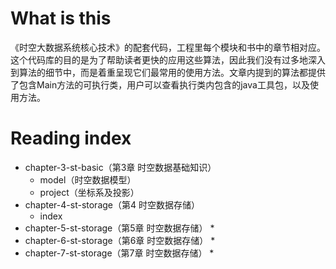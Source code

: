 # What is this
《时空大数据系统核心技术》的配套代码，工程里每个模块和书中的章节相对应。这个代码库的目的是为了帮助读者更快的应用这些算法，因此我们没有过多地深入到算法的细节中，而是着重呈现它们最常用的使用方法。文章内提到的算法都提供了包含Main方法的可执行类，用户可以查看执行类内包含的java工具包，以及使用方法。



# Reading index

* chapter-3-st-basic（第3章 时空数据基础知识）
  *   model（时空数据模型）
  *   project（坐标系及投影）
* chapter-4-st-storage（第4 时空数据存储）
  * index
* chapter-5-st-storage（第5章 时空数据存储）
  * 
* chapter-6-st-storage（第6章 时空数据存储）
  * 
* chapter-7-st-storage（第7章 时空数据存储）
  * 


